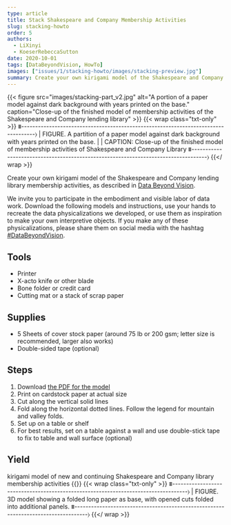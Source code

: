 ```yaml
---
type: article
title: Stack Shakespeare and Company Membership Activities
slug: stacking-howto
order: 5
authors:
  - LiXinyi
  - KoeserRebeccaSutton
date: 2020-10-01
tags: [DataBeyondVision, HowTo]
images: ["issues/1/stacking-howto/images/stacking-preview.jpg"]
summary: Create your own kirigami model of the Shakespeare and Company lending library membership activities, as described in "Data Beyond Vision"
---
```


{{< figure src="images/stacking-part_v2.jpg" alt="A portion of a paper model against dark background with years printed on the base." caption="Close-up of the finished model of membership activities of the Shakespeare and Company lending library" >}}
{{< wrap class="txt-only" >}}
⩩-----------------------------------------------------------------------------------⟩
| FIGURE. A partition of a paper model against dark background with years printed on the base.
|
| CAPTION: Close-up of the finished model of membership activities of Shakespeare and Company Library
⩩-----------------------------------------------------------------------------------⟩
{{</ wrap >}}

Create your own kirigami model of the Shakespeare and Company lending library membership activities, as described in [Data Beyond Vision](https://startwords.cdh.princeton.edu/issues/1/data-beyond-vision).

We invite you to participate in the embodiment and visible labor of data work. Download the following models and instructions, use your hands to recreate the data physicalizations we developed, or use them as inspiration to make your own interpretive objects. If you make any of these physicalizations, please share them on social media with the hashtag [#DataBeyondVision](https://twitter.com/search?q=(%23DataBeyondVision)).

## Tools
- Printer
- X-acto knife or other blade
- Bone folder or credit card
- Cutting mat or a stack of scrap paper
## Supplies
- 5 Sheets of cover stock paper (around 75 lb or 200 gsm; letter size is recommended, larger also works)
- Double-sided tape (optional)
## Steps
1. Download [the PDF for the model](stacking-chart_instructions.pdf)
2. Print on cardstock paper at actual size
3. Cut along the vertical solid lines
4. Fold along the horizontal dotted lines. Follow the legend for mountain and valley folds.
5. Set up on a table or shelf
6. For best results, set on a table against a wall and use double-stick tape to fix to table and wall surface (optional)
## Yield
kirigami model of new and continuing Shakespeare and Company library membership activities
{{<sketchfab id="96403a4659414537b470f03da96d7a88" alt="3D model showing a folded long paper as base, with opened cuts folded into additional panels." pdf-img="images/modeling-3d-alt.jpg" pdf-alt="Three photos from multiple angles showing a folded long paper as base, with opened cuts folded into additional panels.">}}
{{< wrap class="txt-only" >}}
⩩-----------------------------------------------------------------------------------⟩
| FIGURE. 3D model showing a folded long paper as base, with opened cuts folded into additional panels.
⩩-----------------------------------------------------------------------------------⟩
{{</ wrap >}}

